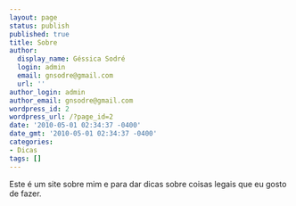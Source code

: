 ```yaml
---
layout: page
status: publish
published: true
title: Sobre
author:
  display_name: Géssica Sodré
  login: admin
  email: gnsodre@gmail.com
  url: ''
author_login: admin
author_email: gnsodre@gmail.com
wordpress_id: 2
wordpress_url: /?page_id=2
date: '2010-05-01 02:34:37 -0400'
date_gmt: '2010-05-01 02:34:37 -0400'
categories:
- Dicas
tags: []
---
```

<p>Este é um site sobre mim e para dar dicas sobre coisas legais que eu gosto de fazer.</p>
